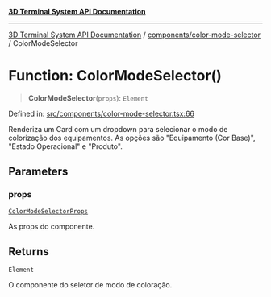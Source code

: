 [**3D Terminal System API Documentation**](../../../README.md)

***

[3D Terminal System API Documentation](../../../README.md) / [components/color-mode-selector](../README.md) / ColorModeSelector

# Function: ColorModeSelector()

> **ColorModeSelector**(`props`): `Element`

Defined in: [src/components/color-mode-selector.tsx:66](https://github.com/Dicommunitas/ThreeJS_Terminal_3D/blob/7212b5be68c3f7954d775adb9932e64d901692b4/src/components/color-mode-selector.tsx#L66)

Renderiza um Card com um dropdown para selecionar o modo de colorização dos equipamentos.
As opções são "Equipamento (Cor Base)", "Estado Operacional" e "Produto".

## Parameters

### props

[`ColorModeSelectorProps`](../interfaces/ColorModeSelectorProps.md)

As props do componente.

## Returns

`Element`

O componente do seletor de modo de coloração.
